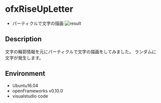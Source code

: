 ofxRiseUpLetter
====
* パーティクルで文字の描画
![result](https://github.com/chakio/ofxRiseUpLetter/blob/master/media/font.gif) 
## Description
文字の輪郭情報を元にパーティクルで文字の描画をしてみました。
ランダムに文字が発生します。
## Environment
* Ubuntu16.04
* openFrameworks v0.10.0
* visualstudio code

